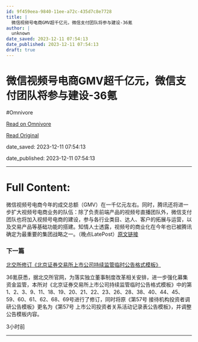 ```yaml
---
id: 9f459eea-9840-11ee-a72c-435d7c8e7728
title: |
  微信视频号电商GMV超千亿元，微信支付团队将参与建设-36氪
author: |
  unknown
date_saved: 2023-12-11 07:54:13
date_published: 2023-12-11 07:54:13
draft: true
---
```


# 微信视频号电商GMV超千亿元，微信支付团队将参与建设-36氪
#Omnivore

[Read on Omnivore](https://omnivore.app/me/gmv-36-18c59aa48e7)

[Read Original](https://36kr.com/newsflashes/2556350527248517?f=rss)

date_saved: 2023-12-11 07:54:13

date_published: 2023-12-11 07:54:13

--- 

# Full Content: 

微信视频号电商今年的成交总额（GMV）在一千亿元左右。同时，腾讯还将进一步扩大视频号电商业务的队伍：除了负责前端产品的视频号直播团队外，微信支付团队也将加入视频号电商的建设，参与各行业类目、达人、客户的拓展与运营，以及交易产品等基础功能的搭建。知情人士透露，视频号的商业化在今年也已被腾讯确定为最重要的集团战略之一。（晚点LatePost）[原文链接](https://mp.weixin.qq.com/s/rmTILyBTJbdBrJb%5FFFwSCw)

### 下一篇

[北交所修订《北京证券交易所上市公司持续监管临时公告格式模板》](https://36kr.com/newsflashes/2556338503276674)

36氪获悉，据北交所官网，为落实独立董事制度改革相关安排，进一步强化募集资金监管，本所对《北京证券交易所上市公司持续监管临时公告格式模板》中的第1、2、3、9、11、18、19、20、21、22、23、26、28、38、40、44、45、59、60、61、62、68、69号进行了修订，同时将原《第57号 接待机构投资者调研公告模板》更名为《第57号 上市公司投资者关系活动记录表公告模板》，并调整公告模板内容。

3小时前

---


